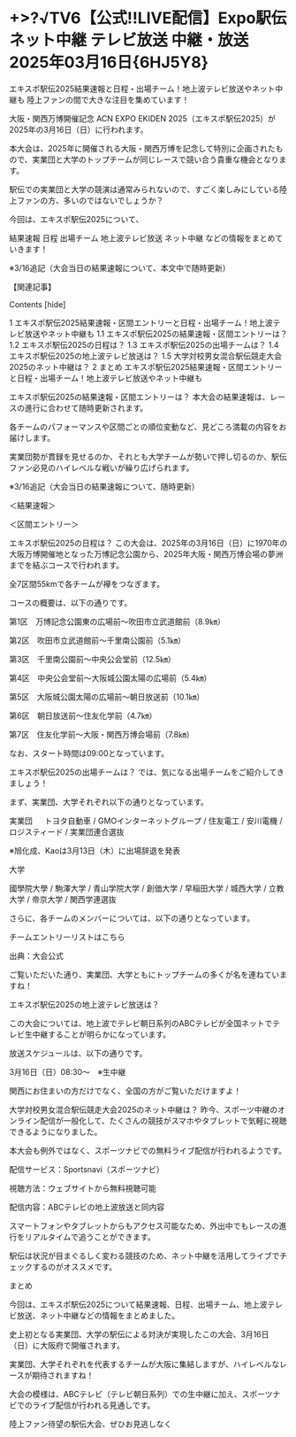 # +>?√TV6【公式!!LIVE配信】Expo駅伝ネット中継 テレビ放送 中継・放送 2025年03月16日{6HJ5Y8}

エキスポ駅伝2025結果速報と日程・出場チーム！地上波テレビ放送やネット中継も
陸上ファンの間で大きな注目を集めています！

大阪・関西万博開催記念 ACN EXPO EKIDEN 2025（エキスポ駅伝2025）が2025年の3月16日（日）に行われます。

本大会は、2025年に開催される大阪・関西万博を記念して特別に企画されたもので、実業団と大学のトップチームが同じレースで競い合う貴重な機会となります。

駅伝での実業団と大学の競演は通常みられないので、すごく楽しみにしている陸上ファンの方、多いのではないでしょうか？

今回は、エキスポ駅伝2025について、

結果速報
日程
出場チーム
地上波テレビ放送
ネット中継
などの情報をまとめていきます！


※3/16追記（大会当日の結果速報について、本文中で随時更新）

【関連記事】



Contents [hide]

1 エキスポ駅伝2025結果速報・区間エントリーと日程・出場チーム！地上波テレビ放送やネット中継も
1.1 エキスポ駅伝2025の結果速報・区間エントリーは？
1.2 エキスポ駅伝2025の日程は？
1.3 エキスポ駅伝2025の出場チームは？
1.4 エキスポ駅伝2025の地上波テレビ放送は？
1.5 大学対校男女混合駅伝競走大会2025のネット中継は？
2 まとめ
エキスポ駅伝2025結果速報・区間エントリーと日程・出場チーム！地上波テレビ放送やネット中継も

エキスポ駅伝2025の結果速報・区間エントリーは？
本大会の結果速報は、レースの進行に合わせて随時更新されます。

各チームのパフォーマンスや区間ごとの順位変動など、見どころ満載の内容をお届けします。

実業団勢が貫録を見せるのか、それとも大学チームが勢いで押し切るのか、駅伝ファン必見のハイレベルな戦いが繰り広げられます。

※3/16追記（大会当日の結果速報について、随時更新）

＜結果速報＞

＜区間エントリー＞

 

エキスポ駅伝2025の日程は？
この大会は、2025年の3月16日（日）に1970年の大阪万博開催地となった万博記念公園から、2025年大阪・関西万博会場の夢洲までを結ぶコースで行われます。

全7区間55kmで各チームが襷をつなぎます。

コースの概要は、以下の通りです。

第1区　万博記念公園東の広場前～吹田市立武道館前（8.9㎞）

第2区　吹田市立武道館前～千里南公園前（5.1㎞）

第3区　千里南公園前～中央公会堂前（12.5㎞）

第4区　中央公会堂前～大阪城公園太陽の広場前（5.4㎞）

第5区　大阪城公園太陽の広場前～朝日放送前（10.1㎞）

第6区　朝日放送前～住友化学前（4.7㎞）

第7区　住友化学前～大阪・関西万博会場前（7.8㎞）

なお、スタート時間は09:00となっています。

 

エキスポ駅伝2025の出場チームは？
では、気になる出場チームをご紹介してきましょう！

まず、実業団、大学それぞれ以下の通りとなっています。

実業団
　
トヨタ自動車 / GMOインターネットグループ / 住友電工 / 安川電機 / ロジスティード / 実業団連合選抜

※旭化成、Kaoは3月13日（木）に出場辞退を発表

大学


國學院大學 / 駒澤大学 / 青山学院大学 / 創価大学 / 早稲田大学 / 城西大学 / 立教大学 / 帝京大学 / 関西学連選抜

さらに、各チームのメンバーについては、以下の通りとなっています。

チームエントリーリストはこちら

出典：大会公式

ご覧いただいた通り、実業団、大学ともにトップチームの多くが名を連ねていますね！

エキスポ駅伝2025の地上波テレビ放送は？

この大会については、地上波でテレビ朝日系列のABCテレビが全国ネットでテレビ生中継することが明らかになっています。

放送スケジュールは、以下の通りです。

3月16日（日）08:30～　※生中継

関西にお住まいの方だけでなく、全国の方がご覧いただけますよ！

大学対校男女混合駅伝競走大会2025のネット中継は？
昨今、スポーツ中継のオンライン配信が一般化して、たくさんの競技がスマホやタブレットで気軽に視聴できるようになりました。


本大会も例外ではなく、スポーツナビでの無料ライブ配信が行われるようです。

配信サービス：Sportsnavi（スポーツナビ）

視聴方法：ウェブサイトから無料視聴可能

配信内容：ABCテレビの地上波放送と同内容

スマートフォンやタブレットからもアクセス可能なため、外出中でもレースの進行をリアルタイムで追うことができます。

駅伝は状況が目まぐるしく変わる競技のため、ネット中継を活用してライブでチェックするのがオススメです。

まとめ

今回は、エキスポ駅伝2025について結果速報、日程、出場チーム、地上波テレビ放送、ネット中継などの情報をまとめました。

 

史上初となる実業団、大学の駅伝による対決が実現したこの大会、3月16日（日）に大阪府で開催されます。

 

実業団、大学それぞれを代表するチームが大阪に集結しますが、ハイレベルなレースが期待されますね！

 

大会の模様は、ABCテレビ（テレビ朝日系列）での生中継に加え、スポーツナビでのライブ配信が行われる見通しです。

 

陸上ファン待望の駅伝大会、ぜひお見逃しなく